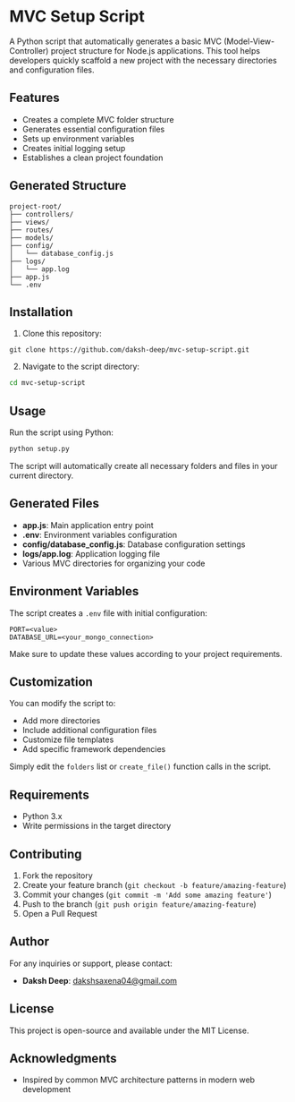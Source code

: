 # MVC Setup Script

A Python script that automatically generates a basic MVC (Model-View-Controller) project structure for Node.js applications. This tool helps developers quickly scaffold a new project with the necessary directories and configuration files.

## Features

- Creates a complete MVC folder structure
- Generates essential configuration files
- Sets up environment variables
- Creates initial logging setup
- Establishes a clean project foundation

## Generated Structure

```
project-root/
├── controllers/
├── views/
├── routes/
├── models/
├── config/
│   └── database_config.js
├── logs/
│   └── app.log
├── app.js
└── .env
```

## Installation

1. Clone this repository:
```git
git clone https://github.com/daksh-deep/mvc-setup-script.git
```

2. Navigate to the script directory:
```bash
cd mvc-setup-script
```

## Usage

Run the script using Python:

```python
python setup.py
```

The script will automatically create all necessary folders and files in your current directory.

## Generated Files

- **app.js**: Main application entry point
- **.env**: Environment variables configuration
- **config/database_config.js**: Database configuration settings
- **logs/app.log**: Application logging file
- Various MVC directories for organizing your code

## Environment Variables

The script creates a `.env` file with initial configuration:

```env
PORT=<value>
DATABASE_URL=<your_mongo_connection>
```

Make sure to update these values according to your project requirements.

## Customization

You can modify the script to:
- Add more directories
- Include additional configuration files
- Customize file templates
- Add specific framework dependencies

Simply edit the `folders` list or `create_file()` function calls in the script.

## Requirements

- Python 3.x
- Write permissions in the target directory

## Contributing

1. Fork the repository
2. Create your feature branch (`git checkout -b feature/amazing-feature`)
3. Commit your changes (`git commit -m 'Add some amazing feature'`)
4. Push to the branch (`git push origin feature/amazing-feature`)
5. Open a Pull Request

## Author

For any inquiries or support, please contact:
- **Daksh Deep**: [dakshsaxena04@gmail.com](mailto:dakshsaxena04@gmail.com)

## License

This project is open-source and available under the MIT License.

## Acknowledgments

- Inspired by common MVC architecture patterns in modern web development
